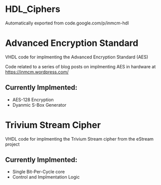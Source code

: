# HDL_Ciphers
Automatically exported from code.google.com/p/inmcm-hdl

# Advanced Encryption Standard
VHDL code for implmenting the Advanced Encryption Standard (AES)

Code related to a series of blog posts on implmenting AES in hardware at https://inmcm.wordpress.com/

## Currently Implmented:
- AES-128 Encryption
- Dyanmic S-Box Generator 

# Trivium Stream Cipher
VHDL code for implmenting the Trivium Stream cipher from the eStream project

## Currently Implmented:
- Single Bit-Per-Cycle core
- Control and Implmentation Logic
